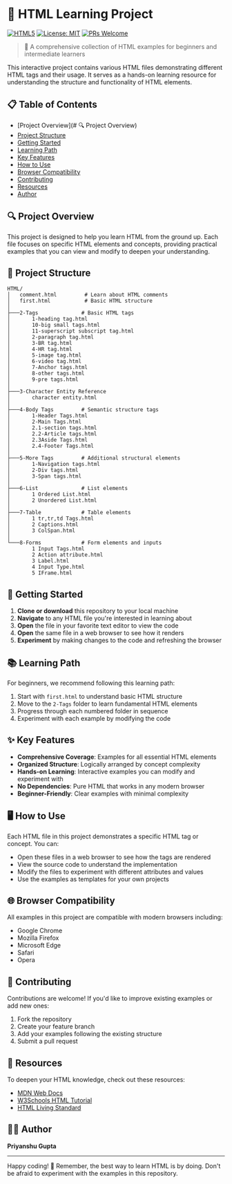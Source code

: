 # 🌟 HTML Learning Project

[![HTML5](https://img.shields.io/badge/HTML5-E34F26?style=for-the-badge&logo=html5&logoColor=white)](https://developer.mozilla.org/en-US/docs/Web/HTML)
[![License: MIT](https://img.shields.io/badge/License-MIT-yellow.svg)](https://opensource.org/licenses/MIT)
[![PRs Welcome](https://img.shields.io/badge/PRs-welcome-brightgreen.svg)](http://makeapullrequest.com)

> 🚀 A comprehensive collection of HTML examples for beginners and intermediate learners

This interactive project contains various HTML files demonstrating different HTML tags and their usage. It serves as a hands-on learning resource for understanding the structure and functionality of HTML elements.

## 📋 Table of Contents

- [Project Overview](# 🔍 Project Overview)
- [Project Structure](#project-structure)
- [Getting Started](#getting-started)
- [Learning Path](#learning-path)
- [Key Features](#key-features)
- [How to Use](#how-to-use)
- [Browser Compatibility](#browser-compatibility)
- [Contributing](#contributing)
- [Resources](#resources)
- [Author](#author)

## 🔍 Project Overview

This project is designed to help you learn HTML from the ground up. Each file focuses on specific HTML elements and concepts, providing practical examples that you can view and modify to deepen your understanding.

## 📁 Project Structure

```
HTML/
│   comment.html         # Learn about HTML comments
│   first.html           # Basic HTML structure
│
├───2-Tags              # Basic HTML tags
│       1-heading tag.html
│       10-big small tags.html
│       11-superscript subscript tag.html
│       2-paragraph tag.html
│       3-BR tag.html
│       4-HR tag.html
│       5-image tag.html
│       6-video tag.html
│       7-Anchor tags.html
│       8-other tags.html
│       9-pre tags.html
│
├───3-Character Entity Reference
│       character entity.html
│
├───4-Body Tags         # Semantic structure tags
│       1-Header Tags.html
│       2-Main Tags.html
│       2.1-section tags.html
│       2.2-Article tags.html
│       2.3Aside Tags.html
│       2.4-Footer Tags.html
│
├───5-More Tags         # Additional structural elements
│       1-Navigation tags.html
│       2-Div tags.html
│       3-Span tags.html
│
├───6-List              # List elements
│       1 Ordered List.html
│       2 Unordered List.html
│
├───7-Table             # Table elements
│       1 tr,tr,td Tags.html
│       2 Captions.html
│       3 ColSpan.html
│
└───8-Forms             # Form elements and inputs
        1 Input Tags.html
        2 Action attribute.html
        3 Label.html
        4 Input Type.html
        5 IFrame.html
```

## 🚀 Getting Started

1. **Clone or download** this repository to your local machine
2. **Navigate** to any HTML file you're interested in learning about
3. **Open** the file in your favorite text editor to view the code
4. **Open** the same file in a web browser to see how it renders
5. **Experiment** by making changes to the code and refreshing the browser

## 📚 Learning Path

For beginners, we recommend following this learning path:

1. Start with `first.html` to understand basic HTML structure
2. Move to the `2-Tags` folder to learn fundamental HTML elements
3. Progress through each numbered folder in sequence
4. Experiment with each example by modifying the code

## ✨ Key Features

- **Comprehensive Coverage**: Examples for all essential HTML elements
- **Organized Structure**: Logically arranged by concept complexity
- **Hands-on Learning**: Interactive examples you can modify and experiment with
- **No Dependencies**: Pure HTML that works in any modern browser
- **Beginner-Friendly**: Clear examples with minimal complexity

## 🖥️ How to Use

Each HTML file in this project demonstrates a specific HTML tag or concept. You can:

- Open these files in a web browser to see how the tags are rendered
- View the source code to understand the implementation
- Modify the files to experiment with different attributes and values
- Use the examples as templates for your own projects

## 🌐 Browser Compatibility

All examples in this project are compatible with modern browsers including:

- Google Chrome
- Mozilla Firefox
- Microsoft Edge
- Safari
- Opera

## 🤝 Contributing

Contributions are welcome! If you'd like to improve existing examples or add new ones:

1. Fork the repository
2. Create your feature branch
3. Add your examples following the existing structure
4. Submit a pull request

## 📖 Resources

To deepen your HTML knowledge, check out these resources:

- [MDN Web Docs](https://developer.mozilla.org/en-US/docs/Web/HTML)
- [W3Schools HTML Tutorial](https://www.w3schools.com/html/)
- [HTML Living Standard](https://html.spec.whatwg.org/)

## 👨‍💻 Author

**Priyanshu Gupta**

---

Happy coding! 🎉 Remember, the best way to learn HTML is by doing. Don't be afraid to experiment with the examples in this repository.
